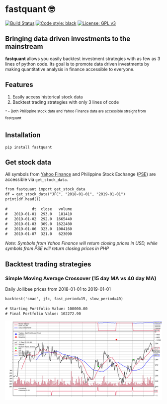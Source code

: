# fastquant :nerd_face:
[![Build Status](https://travis-ci.com/enzoampil/fastquant.svg?branch=master)](https://travis-ci.com/enzoampil/fastquant)
[![Code style: black](https://img.shields.io/badge/code%20style-black-000000.svg)](https://github.com/ambv/black)
[![License: GPL v3](https://img.shields.io/badge/license-GPLv3-blue.svg)](https://www.gnu.org/licenses/gpl-3.0)

## Bringing data driven investments to the mainstream

**fastquant** allows you easily backtest investment strategies with as few as 3 lines of python code. Its goal is to promote data driven investments by making quantitative analysis in finance accessible to everyone.

## Features
1. Easily access historical stock data
2. Backtest trading strategies with only 3 lines of code

<sup>`*` - Both Philippine stock data and Yahoo Finance data are accessible straight from fastquant<sup>

## Installation
```
pip install fastquant
```

## Get stock data
All symbols from [Yahoo Finance](https://finance.yahoo.com/) and Philippine Stock Exchange ([PSE](https://www.pesobility.com/stock)) are accessible via `get_stock_data`.



```
from fastquant import get_stock_data
df = get_stock_data("JFC", "2018-01-01", "2019-01-01")
print(df.head())

#           dt  close   volume
#   2019-01-01  293.0   181410
#   2019-01-02  292.0  1665440
#   2019-01-03  309.0  1622480
#   2019-01-06  323.0  1004160
#   2019-01-07  321.0   623090
```

*Note: Symbols from Yahoo Finance will return closing prices in USD, while symbols from PSE will return closing prices in PHP*

## Backtest trading strategies

### Simple Moving Average Crossover (15 day MA vs 40 day MA)
Daily Jollibee prices from 2018-01-01 to 2019-01-01
```
backtest('smac', jfc, fast_period=15, slow_period=40)

# Starting Portfolio Value: 100000.00
# Final Portfolio Value: 102272.90
```
![](smac_sample.png)
